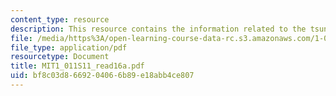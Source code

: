 ```yaml
---
content_type: resource
description: This resource contains the information related to the tsunami.
file: /media/https%3A/open-learning-course-data-rc.s3.amazonaws.com/1-011-project-evaluation-spring-2011/bf8c03d8669204066b89e18abb4ce807_MIT1_011S11_read16a.pdf
file_type: application/pdf
resourcetype: Document
title: MIT1_011S11_read16a.pdf
uid: bf8c03d8-6692-0406-6b89-e18abb4ce807
---
```

